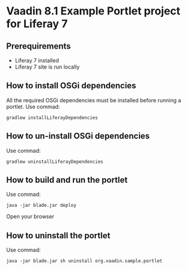 Vaadin 8.1 Example Portlet project for Liferay 7
====

Prerequirements
---
* Liferay 7 installed
* Liferay 7 site is run locally
 
How to install OSGi dependencies 
---
 
 All the required OSGi dependencies must be installed before running a portlet.
 Use commad:
 ```
 gradlew installLiferayDependencies
 ```

How to un-install OSGi dependencies
---
 
 Use commad:
 ```
 gradlew uninstallLiferayDependencies
 ```

How to build and run the portlet
---
 
 Use commad:
 ```
 java -jar blade.jar deploy
 ```
Open your browser

How to uninstall the portlet
---
 
 Use commad:
 ```
 java -jar blade.jar sh uninstall org.vaadin.sample.portlet
 ```
